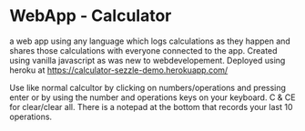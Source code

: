 # WebApp - Calculator 
a web app using any language which logs calculations as they happen and shares those calculations with everyone connected to the app.
Created using vanilla javascript as was new to webdevelopement. Deployed using heroku at https://calculator-sezzle-demo.herokuapp.com/

Use like normal calcultor by clicking on numbers/operations and pressing enter or by using the number and operations keys on your keyboard. C & CE for clear/clear all. There is a notepad at the bottom that records your last 10 operations. 



